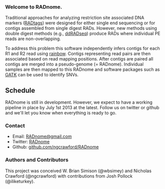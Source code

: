 ### Welcome to RADnome.

Traditional approaches for analyzing restriction site associated DNA markers ([RADtags][1]) were designed for either single end sequencing or for contigs assembled from single digest RADs. However, new methods using double digest methods (e.g., [ddRADseq][2]) produce RADs where individual PE reads are non-overlapping.

To address this problem this software independently infers contigs for each R1 and R2 read using [rainbow][3]. Contigs representing read pairs are then associated based on read mapping positions. After contigs are paired all contigs are merged into a pseudo-genome (= RADnome). Individual samples are then mapped to this RADnome and software packages such as [GATK][4] can be used to identify SNVs.

## Schedule

RADnome is still in development. However, we expect to have a working pipeline in place by July 1st 2013 at the latest. Follow us on twitter or github and we'll let you know when everything is ready to go. 

### Contact

*  Email: RADnome@gmail.com
*  Twitter: [RADnome][5]
*  Github: [github.com/ngcrawford/RADnome][6]


### Authors and Contributors
This project was conceived W. Brian Simison (@wbsimey) and Nicholas Crawford (@ngcrawford) with contributions from Josh Pollock (@iliketurkey).


[1]: http://en.wikipedia.org/wiki/Restriction_site_associated_DNA_markers
[2]: http://www.plosone.org/article/info:doi/10.1371/journal.pone.0037135
[3]: dx.doi.org/10.1093/bioinformatics/bts482
[4]: http://www.broadinstitute.org/gatk/
[5]: https://twitter.com/RADnome
[6]: https://github.com/ngcrawford/RADnome
